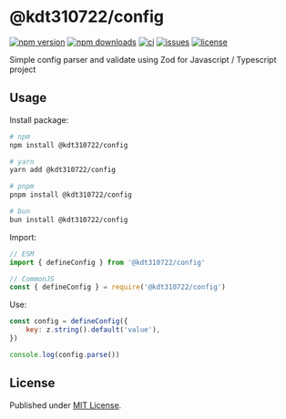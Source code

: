 # @kdt310722/config

[![npm version][npm-version-src]][npm-version-href]
[![npm downloads][npm-downloads-src]][npm-downloads-href]
[![ci][ci-src]][ci-href]
[![issues][issues-src]][issues-href]
[![license][license-src]][license-href]

Simple config parser and validate using Zod for Javascript / Typescript project

## Usage

Install package:

```sh
# npm
npm install @kdt310722/config

# yarn
yarn add @kdt310722/config

# pnpm
pnpm install @kdt310722/config

# bun
bun install @kdt310722/config
```

Import:

```js
// ESM
import { defineConfig } from '@kdt310722/config'

// CommonJS
const { defineConfig } = require('@kdt310722/config')
```

Use:

```js
const config = defineConfig({
    key: z.string().default('value'),
})

console.log(config.parse())
```

## License

Published under [MIT License](LICENSE.md).

<!-- Badges -->

[npm-version-src]: https://img.shields.io/npm/v/@kdt310722/config?style=flat&colorA=1B3C4A&colorB=32A9C3&label=version
[npm-version-href]: https://npmjs.com/package/@kdt310722/config
[npm-downloads-src]: https://img.shields.io/npm/dm/@kdt310722/config?style=flat&colorA=1B3C4A&colorB=32A9C3&label=downloads
[npm-downloads-href]: https://npmjs.com/package/@kdt310722/config
[ci-src]: https://img.shields.io/github/actions/workflow/status/kdt310722/config/ci.yml?style=flat&colorA=1B3C4A&colorB=32A9C3&label=ci
[ci-href]: https://github.com/kdt310722/config/actions/workflows/ci.yml
[issues-src]: https://img.shields.io/github/issues/kdt310722/config?style=flat&colorA=1B3C4A&colorB=32A9C3&label=issues
[issues-href]: https://github.com/kdt310722/config/issues
[license-src]: https://img.shields.io/npm/l/@kdt310722/config?style=flat&colorA=1B3C4A&colorB=32A9C3&label=license
[license-href]: https://github.com/@kdt310722/config/blob/main/LICENSE.md
